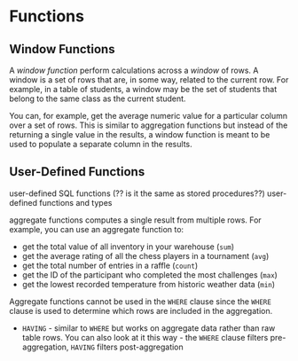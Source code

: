 # Functions

## Window Functions

A _window function_ perform calculations across a _window_ of rows. A window is a set of rows that are, in some way, related to the current row. For example, in a table of students, a window may be the set of students that belong to the same class as the current student.

You can, for example, get the average numeric value for a particular column over a set of rows. This is similar to aggregation functions but instead of the returning a single value in the results, a window function is meant to be used to populate a separate column in the results.



## User-Defined Functions


user-defined SQL functions (?? is it the same as stored procedures??)
user-defined functions and types

aggregate functions computes a single result from multiple rows. For example, you can use an aggregate function to:

- get the total value of all inventory in your warehouse (`sum`)
- get the average rating of all the chess players in a tournament (`avg`)
- get the total number of entries in a raffle (`count`)
- get the ID of the participant who completed the most challenges (`max`)
- get the lowest recorded temperature from historic weather data (`min`)

Aggregate functions cannot be used in the `WHERE` clause since the `WHERE` clause is used to determine which rows are included in the aggregation.

- `HAVING` - similar to `WHERE` but works on aggregate data rather than raw table rows. You can also look at it this way - the `WHERE` clause filters pre-aggregation, `HAVING` filters post-aggregation
